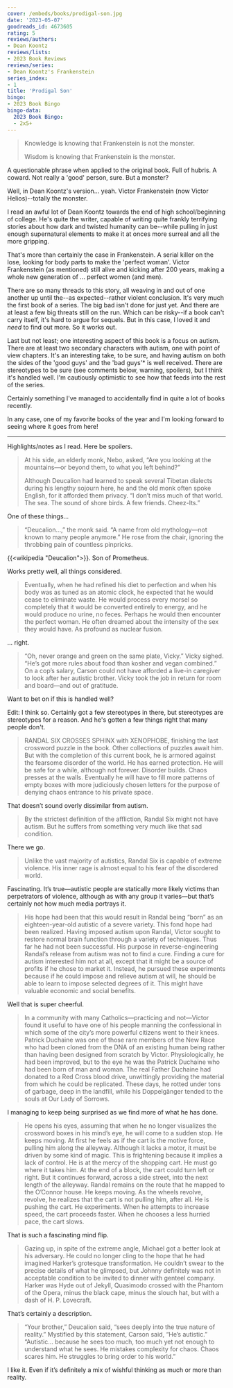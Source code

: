 ```yaml
---
cover: /embeds/books/prodigal-son.jpg
date: '2023-05-07'
goodreads_id: 4673605
rating: 5
reviews/authors:
- Dean Koontz
reviews/lists:
- 2023 Book Reviews
reviews/series:
- Dean Koontz's Frankenstein
series_index:
- 1
title: 'Prodigal Son'
bingo:
- 2023 Book Bingo
bingo-data:
  2023 Book Bingo:
  - 2x5+
---
```

> Knowledge is knowing that Frankenstein is not the monster. 
> 
> Wisdom is knowing that Frankenstein is the monster.

A questionable phrase when applied to the original book. Full of hubris. A coward. Not really a 'good' person, sure. But a monster? 

Well, in Dean Koontz's version... yeah. Victor Frankenstein (now Victor Helios)--totally the monster. 

<!--more-->

I read an awful lot of Dean Koontz towards the end of high school/beginning of college. He's quite the writer, capable of writing quite frankly terrifying stories about how dark and twisted humanity can be--while pulling in just enough supernatural elements to make it at onces more surreal and all the more gripping.

That's more than certainly the case in Frankenstein. A serial killer on the lose, looking for body parts to make the 'perfect woman'. Victor Frankenstein (as mentioned) still alive and kicking after 200 years, making a whole new generation of ... perfect women (and men). 

There are so many threads to this story, all weaving in and out of one another up until the--as expected--rather violent conclusion. It's very much the first book of a series. The big bad isn't done for just yet. And there are at least a few big threats still on the run. Which can be risky--if a book can't carry itself, it's hard to argue for sequels. But in this case, I loved it and *need* to find out more. So it works out. 

Last but not least; one interesting aspect of this book is a focus on autism. There are at least two secondary characters with autism, one with point of view chapters. It's an interesting take, to be sure, and having autism on both the sides of the 'good guys' and the 'bad guys'* is well received. There are stereotypes to be sure (see comments below, warning, spoilers), but I think it's handled well. I'm cautiously optimistic to see how that feeds into the rest of the series. 

Certainly something I've managed to accidentally find in quite a lot of books recently. 

In any case, one of my favorite books of the year and I'm looking forward to seeing where it goes from here!

---

Highlights/notes as I read. Here be spoilers. 

> At his side, an elderly monk, Nebo, asked, “Are you looking at the mountains—or beyond them, to what you left behind?” 
> 
> Although Deucalion had learned to speak several Tibetan dialects during his lengthy sojourn here, he and the old monk often spoke English, for it afforded them privacy. “I don’t miss much of that world. The sea. The sound of shore birds. A few friends. Cheez-Its.”

One of these things…

> “Deucalion…,” the monk said. “A name from old mythology—not known to many people anymore.” He rose from the chair, ignoring the throbbing pain of countless pinpricks.

{{<wikipedia "Deucalion">}}. Son of Prometheus. 

Works pretty well, all things considered. 

> Eventually, when he had refined his diet to perfection and when his body was as tuned as an atomic clock, he expected that he would cease to eliminate waste. He would process every morsel so completely that it would be converted entirely to energy, and he would produce no urine, no feces. Perhaps he would then encounter the perfect woman. He often dreamed about the intensity of the sex they would have. As profound as nuclear fusion.

… right.

> “Oh, never orange and green on the same plate, Vicky.” Vicky sighed. “He’s got more rules about food than kosher and vegan combined.” On a cop’s salary, Carson could not have afforded a live-in caregiver to look after her autistic brother. Vicky took the job in return for room and board—and out of gratitude.

Want to bet on if this is handled well?

Edit: I think so. Certainly got a few stereotypes in there, but stereotypes are stereotypes for a reason. And he's gotten a few things right that many people don't. 

> RANDAL SIX CROSSES SPHINX with XENOPHOBE, finishing the last crossword puzzle in the book. Other collections of puzzles await him. But with the completion of this current book, he is armored against the fearsome disorder of the world. He has earned protection. He will be safe for a while, although not forever. Disorder builds. Chaos presses at the walls. Eventually he will have to fill more patterns of empty boxes with more judiciously chosen letters for the purpose of denying chaos entrance to his private space.

That doesn’t sound overly dissimilar from autism.

> By the strictest definition of the affliction, Randal Six might not have autism. But he suffers from something very much like that sad condition.

There we go.

> Unlike the vast majority of autistics, Randal Six is capable of extreme violence. His inner rage is almost equal to his fear of the disordered world.

Fascinating. It’s true—autistic people are statically more likely victims than perpetrators of violence, although as with any group it varies—but that’s certainly not how much media portrays it.

> His hope had been that this would result in Randal being “born” as an eighteen-year-old autistic of a severe variety. This fond hope had been realized. Having imposed autism upon Randal, Victor sought to restore normal brain function through a variety of techniques. Thus far he had not been successful. His purpose in reverse-engineering Randal’s release from autism was not to find a cure. Finding a cure for autism interested him not at all, except that it might be a source of profits if he chose to market it. Instead, he pursued these experiments because if he could impose and relieve autism at will, he should be able to learn to impose selected degrees of it. This might have valuable economic and social benefits.

Well that is super cheerful.

> In a community with many Catholics—practicing and not—Victor found it useful to have one of his people manning the confessional in which some of the city’s more powerful citizens went to their knees. Patrick Duchaine was one of those rare members of the New Race who had been cloned from the DNA of an existing human being rather than having been designed from scratch by Victor. Physiologically, he had been improved, but to the eye he was the Patrick Duchaine who had been born of man and woman. The real Father Duchaine had donated to a Red Cross blood drive, unwittingly providing the material from which he could be replicated. These days, he rotted under tons of garbage, deep in the landfill, while his Doppelgänger tended to the souls at Our Lady of Sorrows.

I managing to keep being surprised as we find more of what he has done.

> He opens his eyes, assuming that when he no longer visualizes the crossword boxes in his mind’s eye, he will come to a sudden stop. He keeps moving. At first he feels as if the cart is the motive force, pulling him along the alleyway. Although it lacks a motor, it must be driven by some kind of magic. This is frightening because it implies a lack of control. He is at the mercy of the shopping cart. He must go where it takes him. At the end of a block, the cart could turn left or right. But it continues forward, across a side street, into the next length of the alleyway. Randal remains on the route that he mapped to the O’Connor house. He keeps moving. As the wheels revolve, revolve, he realizes that the cart is not pulling him, after all. He is pushing the cart. He experiments. When he attempts to increase speed, the cart proceeds faster. When he chooses a less hurried pace, the cart slows.

That is such a fascinating mind flip.

> Gazing up, in spite of the extreme angle, Michael got a better look at his adversary. He could no longer cling to the hope that he had imagined Harker’s grotesque transformation. He couldn’t swear to the precise details of what he glimpsed, but Johnny definitely was not in acceptable condition to be invited to dinner with genteel company. Harker was Hyde out of Jekyll, Quasimodo crossed with the Phantom of the Opera, minus the black cape, minus the slouch hat, but with a dash of H. P. Lovecraft.

That’s certainly a description.

> “Your brother,” Deucalion said, “sees deeply into the true nature of reality.” Mystified by this statement, Carson said, “He’s autistic.” “Autistic… because he sees too much, too much yet not enough to understand what he sees. He mistakes complexity for chaos. Chaos scares him. He struggles to bring order to his world.”

I like it. Even if it’s definitely a mix of wishful thinking as much or more than reality. 